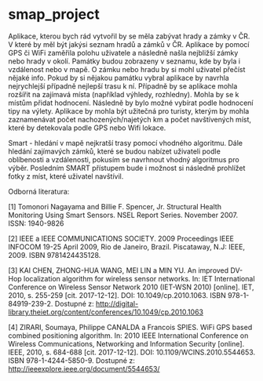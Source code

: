 # smap_project
  Aplikace, kterou bych rád vytvořil by se měla zabývat hrady a zámky v ČR. V které by měl být jakýsi seznam hradů a zámků v ČR. Aplikace by pomocí GPS či WiFi zaměřila polohu uživatele a následně našla nejbližší zámky nebo hrady v okolí. Památky budou zobrazeny v seznamu, kde by byla i vzdálenost nebo v mapě. O zámku nebo hradu by si mohl uživatel přečíst nějaké info. Pokud by si nějakou památku vybral aplikace by navrhla nejrychlejší případně nejlepší trasu k ní. Případně by se aplikace mohla rozšířit na zajímavá místa (například výhledy, rozhledny). Mohla by se k místům přidat hodnocení. Následně by bylo možné vybírat podle hodnocení tipy na výlety. Aplikace by mohla být užitečná pro turisty, kterým by mohla zaznamenávat počet nachozených/najetých km a počet navštívených míst, které by detekovala podle GPS nebo Wifi lokace. 
  
  Smart - hledání v mapě nejkratší trasy pomocí vhodného algoritmu. Dále hledání zajímavých zámků, které se budou nabízet uživateli podle oblíbenosti a vzdálenosti, pokusím se navrhnout vhodný algoritmus pro výběr. Posledním SMART přístupem bude i možnost si následně prohlížet fotky z míst, které uživatel navštívil.
	
  Odborná literatura:
  
[1] Tomonori Nagayama and Billie F. Spencer, Jr. Structural Health Monitoring Using Smart Sensors. NSEL Report Series. November 2007. ISSN: 1940-9826

[2] IEEE a IEEE COMMUNICATIONS SOCIETY. 2009 Proceedings IEEE INFOCOM 19-25 April 2009, Rio de Janeiro, Brazil. Piscataway, N.J: IEEE, 2009. ISBN 9781424435128.

[3] KAI CHEN, ZHONG-HUA WANG, MEI LIN a MIN YU. An improved DV-Hop localization algorithm for wireless sensor networks. In: IET International Conference on Wireless Sensor Network 2010 (IET-WSN 2010) [online]. IET, 2010, s. 255-259 [cit. 2017-12-12]. DOI: 10.1049/cp.2010.1063. ISBN 978-1-84919-239-2. Dostupné z: http://digital-library.theiet.org/content/conferences/10.1049/cp.2010.1063

[4] ZIRARI, Soumaya, Philippe CANALDA a Francois SPIES. WiFi GPS based combined positioning algorithm. In: 2010 IEEE International Conference on Wireless Communications, Networking and Information Security [online]. IEEE, 2010, s. 684-688 [cit. 2017-12-12]. DOI: 10.1109/WCINS.2010.5544653. ISBN 978-1-4244-5850-9. Dostupné z: http://ieeexplore.ieee.org/document/5544653/
